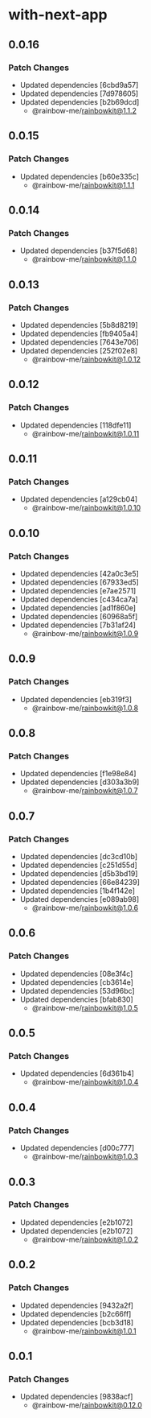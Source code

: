 # with-next-app

## 0.0.16

### Patch Changes

- Updated dependencies [6cbd9a57]
- Updated dependencies [7d978605]
- Updated dependencies [b2b69dcd]
  - @rainbow-me/rainbowkit@1.1.2

## 0.0.15

### Patch Changes

- Updated dependencies [b60e335c]
  - @rainbow-me/rainbowkit@1.1.1

## 0.0.14

### Patch Changes

- Updated dependencies [b37f5d68]
  - @rainbow-me/rainbowkit@1.1.0

## 0.0.13

### Patch Changes

- Updated dependencies [5b8d8219]
- Updated dependencies [fb9405a4]
- Updated dependencies [7643e706]
- Updated dependencies [252f02e8]
  - @rainbow-me/rainbowkit@1.0.12

## 0.0.12

### Patch Changes

- Updated dependencies [118dfe11]
  - @rainbow-me/rainbowkit@1.0.11

## 0.0.11

### Patch Changes

- Updated dependencies [a129cb04]
  - @rainbow-me/rainbowkit@1.0.10

## 0.0.10

### Patch Changes

- Updated dependencies [42a0c3e5]
- Updated dependencies [67933ed5]
- Updated dependencies [e7ae2571]
- Updated dependencies [c434ca7a]
- Updated dependencies [ad1f860e]
- Updated dependencies [60968a5f]
- Updated dependencies [7b31af24]
  - @rainbow-me/rainbowkit@1.0.9

## 0.0.9

### Patch Changes

- Updated dependencies [eb319f3]
  - @rainbow-me/rainbowkit@1.0.8

## 0.0.8

### Patch Changes

- Updated dependencies [f1e98e84]
- Updated dependencies [d303a3b9]
  - @rainbow-me/rainbowkit@1.0.7

## 0.0.7

### Patch Changes

- Updated dependencies [dc3cd10b]
- Updated dependencies [c251d55d]
- Updated dependencies [d5b3bd19]
- Updated dependencies [66e84239]
- Updated dependencies [1b4f142e]
- Updated dependencies [e089ab98]
  - @rainbow-me/rainbowkit@1.0.6

## 0.0.6

### Patch Changes

- Updated dependencies [08e3f4c]
- Updated dependencies [cb3614e]
- Updated dependencies [53d96bc]
- Updated dependencies [bfab830]
  - @rainbow-me/rainbowkit@1.0.5

## 0.0.5

### Patch Changes

- Updated dependencies [6d361b4]
  - @rainbow-me/rainbowkit@1.0.4

## 0.0.4

### Patch Changes

- Updated dependencies [d00c777]
  - @rainbow-me/rainbowkit@1.0.3

## 0.0.3

### Patch Changes

- Updated dependencies [e2b1072]
- Updated dependencies [e2b1072]
  - @rainbow-me/rainbowkit@1.0.2

## 0.0.2

### Patch Changes

- Updated dependencies [9432a2f]
- Updated dependencies [b2c66ff]
- Updated dependencies [bcb3d18]
  - @rainbow-me/rainbowkit@1.0.1

## 0.0.1

### Patch Changes

- Updated dependencies [9838acf]
  - @rainbow-me/rainbowkit@0.12.0
